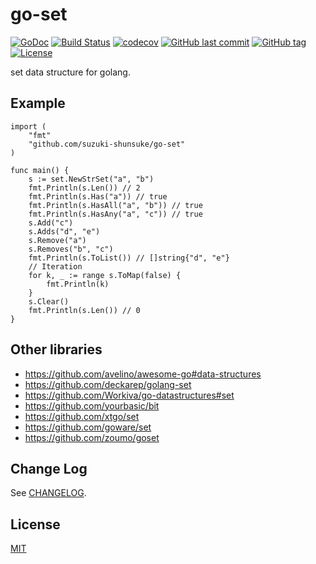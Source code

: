 # go-set

[![GoDoc](http://img.shields.io/badge/go-documentation-blue.svg?style=flat-square)](http://godoc.org/github.com/suzuki-shunsuke/go-set)
[![Build Status](https://travis-ci.org/suzuki-shunsuke/go-set.svg?branch=master)](https://travis-ci.org/suzuki-shunsuke/go-set)
[![codecov](https://codecov.io/gh/suzuki-shunsuke/go-set/branch/master/graph/badge.svg)](https://codecov.io/gh/suzuki-shunsuke/go-set)
[![GitHub last commit](https://img.shields.io/github/last-commit/suzuki-shunsuke/go-set.svg)](https://github.com/suzuki-shunsuke/go-set)
[![GitHub tag](https://img.shields.io/github/tag/suzuki-shunsuke/go-set.svg)](https://github.com/suzuki-shunsuke/go-set/releases)
[![License](http://img.shields.io/badge/license-mit-blue.svg?style=flat-square)](https://raw.githubusercontent.com/suzuki-shunsuke/go-set/master/LICENSE)

set data structure for golang.

## Example

```golang
import (
	"fmt"
	"github.com/suzuki-shunsuke/go-set"
)

func main() {
	s := set.NewStrSet("a", "b")
	fmt.Println(s.Len()) // 2
	fmt.Println(s.Has("a")) // true
	fmt.Println(s.HasAll("a", "b")) // true
	fmt.Println(s.HasAny("a", "c")) // true
	s.Add("c")
	s.Adds("d", "e")
	s.Remove("a")
	s.Removes("b", "c")
	fmt.Println(s.ToList()) // []string{"d", "e"}
	// Iteration
	for k, _ := range s.ToMap(false) {
		fmt.Println(k)
	}
	s.Clear()
	fmt.Println(s.Len()) // 0
}
```

## Other libraries

* https://github.com/avelino/awesome-go#data-structures
* https://github.com/deckarep/golang-set
* https://github.com/Workiva/go-datastructures#set
* https://github.com/yourbasic/bit
* https://github.com/xtgo/set
* https://github.com/goware/set
* https://github.com/zoumo/goset

## Change Log

See [CHANGELOG](CHANGELOG.md).

## License

[MIT](LICENSE)
